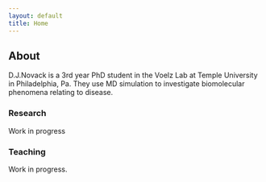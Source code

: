 ```yaml
---
layout: default
title: Home
---
```

## About
D.J.Novack is a 3rd year PhD student in the Voelz Lab at Temple University in Philadelphia, Pa. They use MD simulation to investigate biomolecular phenomena relating to disease. 

### Research
Work in progress

### Teaching
Work in progress.
